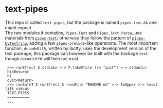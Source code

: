 text-pipes
==========

This repo is called `text-pipes`, but the package is named `pipes-text` as one might expect.  
The two modules it contatins, `Pipes.Text` and `Pipes.Text.Parse`, use materials from [`pipes-text`](https://github.com/ibotty/pipes-text); 
otherwise they follow the pattern of [`pipes-bytestring`](https://github.com/Gabriel439/Haskell-Pipes-ByteString-Library), adding a few `pipes-prelude`-like operations.
The most important function, `decodeUtf8`, written by ibotty, uses the development version of the text package; this package can however be built with the hackage `text` 
though `decodeUtf8` will then not exist.

     >>> runEffect $ stdinLn >-> P.takeWhile (/= "quit") >-> stdoutLn
     hi<Return>
     hi
     quit<Return>
     >>> runSafeT $ runEffect $ readFile "README.md" >-> toUpper >-> hoist lift stdout
     TEXT-PIPES
     ==========
     ...